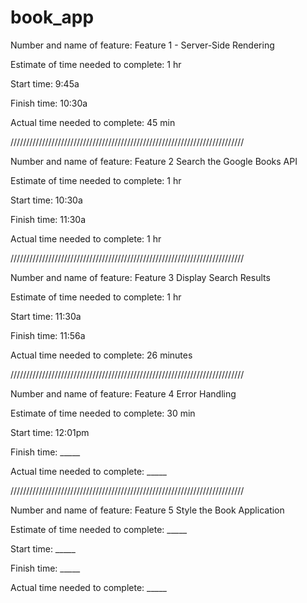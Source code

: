 # book_app

Number and name of feature: Feature 1 - Server-Side Rendering

Estimate of time needed to complete: 1 hr

Start time: 9:45a

Finish time: 10:30a

Actual time needed to complete: 45 min

//////////////////////////////////////////////////////////////////////////

Number and name of feature: Feature 2 Search the Google Books API

Estimate of time needed to complete: 1 hr

Start time: 10:30a

Finish time: 11:30a

Actual time needed to complete: 1 hr

//////////////////////////////////////////////////////////////////////////

Number and name of feature: Feature 3 Display Search Results

Estimate of time needed to complete: 1 hr

Start time: 11:30a

Finish time: 11:56a

Actual time needed to complete: 26 minutes

//////////////////////////////////////////////////////////////////////////

Number and name of feature: Feature 4 Error Handling

Estimate of time needed to complete: 30 min

Start time: 12:01pm

Finish time: _____

Actual time needed to complete: _____

//////////////////////////////////////////////////////////////////////////

Number and name of feature: Feature 5 Style the Book Application

Estimate of time needed to complete: _____

Start time: _____

Finish time: _____

Actual time needed to complete: _____